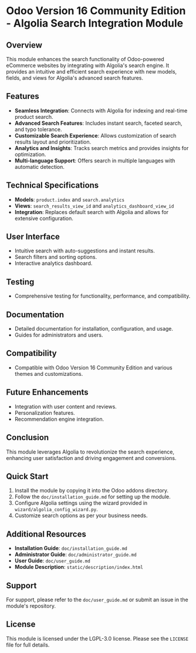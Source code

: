 # Odoo Version 16 Community Edition - Algolia Search Integration Module

## Overview

This module enhances the search functionality of Odoo-powered eCommerce websites by integrating with Algolia's search engine. It provides an intuitive and efficient search experience with new models, fields, and views for Algolia's advanced search features.

## Features

- **Seamless Integration**: Connects with Algolia for indexing and real-time product search.
- **Advanced Search Features**: Includes instant search, faceted search, and typo tolerance.
- **Customizable Search Experience**: Allows customization of search results layout and prioritization.
- **Analytics and Insights**: Tracks search metrics and provides insights for optimization.
- **Multi-language Support**: Offers search in multiple languages with automatic detection.

## Technical Specifications

- **Models**: `product.index` and `search.analytics`
- **Views**: `search_results_view_id` and `analytics_dashboard_view_id`
- **Integration**: Replaces default search with Algolia and allows for extensive configuration.

## User Interface

- Intuitive search with auto-suggestions and instant results.
- Search filters and sorting options.
- Interactive analytics dashboard.

## Testing

- Comprehensive testing for functionality, performance, and compatibility.

## Documentation

- Detailed documentation for installation, configuration, and usage.
- Guides for administrators and users.

## Compatibility

- Compatible with Odoo Version 16 Community Edition and various themes and customizations.

## Future Enhancements

- Integration with user content and reviews.
- Personalization features.
- Recommendation engine integration.

## Conclusion

This module leverages Algolia to revolutionize the search experience, enhancing user satisfaction and driving engagement and conversions.

## Quick Start

1. Install the module by copying it into the Odoo addons directory.
2. Follow the `doc/installation_guide.md` for setting up the module.
3. Configure Algolia settings using the wizard provided in `wizard/algolia_config_wizard.py`.
4. Customize search options as per your business needs.

## Additional Resources

- **Installation Guide**: `doc/installation_guide.md`
- **Administrator Guide**: `doc/administrator_guide.md`
- **User Guide**: `doc/user_guide.md`
- **Module Description**: `static/description/index.html`

## Support

For support, please refer to the `doc/user_guide.md` or submit an issue in the module's repository.

## License

This module is licensed under the LGPL-3.0 license. Please see the `LICENSE` file for full details.